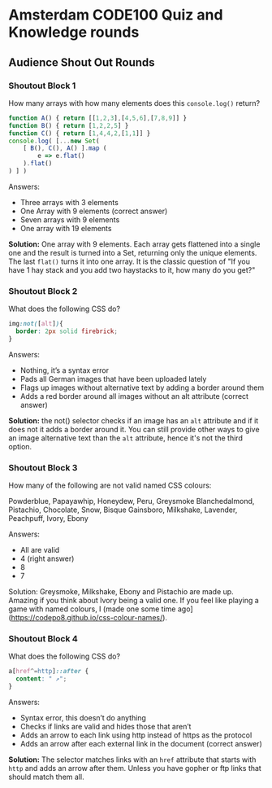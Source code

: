 
# Amsterdam CODE100 Quiz and Knowledge rounds

## Audience Shout Out Rounds

### Shoutout Block 1

How many arrays with how many elements does this `console.log()` return?

```javascript
function A() { return [[1,2,3],[4,5,6],[7,8,9]] }
function B() { return [1,2,2,5] }
function C() { return [1,4,4,2,[1,1]] }
console.log( [...new Set( 
    [ B(), C(), A() ].map (
        e => e.flat() 
    ).flat() 
) ] )
```

Answers: 

* Three arrays with 3 elements
* One Array with 9 elements (correct answer)
* Seven arrays with 9 elements
* One array with 19 elements

**Solution:** One array with 9 elements. Each array gets flattened into a single one and the result is turned into a Set, returning only the unique elements. The last `flat()` turns it into one array. It is the classic question of "If you have 1 hay stack and you add two haystacks to it, how many do you get?"

### Shoutout Block 2

What does the following CSS do?

```css
img:not([alt]){
  border: 2px solid firebrick;
}
```

Answers: 

* Nothing, it’s a syntax error
* Pads all German images that have been uploaded lately
* Flags up images without alternative text by adding a border around them
* Adds a red border around all images without an alt attribute (correct answer)

**Solution:** the not() selector checks if an image has an `alt` attribute and if it does not it adds a border around it. You can still provide other ways to give an image alternative text than the `alt` attribute, hence it's not the third option.

### Shoutout Block 3

How many of the following are not valid named CSS colours:

Powderblue, Papayawhip, Honeydew,  Peru, Greysmoke
Blanchedalmond, Pistachio, Chocolate, Snow, Bisque
Gainsboro, Milkshake, Lavender, Peachpuff, Ivory, Ebony

Answers: 

* All are valid
* 4 (right answer)
* 8
* 7

Solution: Greysmoke, Milkshake, Ebony and Pistachio are made up. Amazing if you think about Ivory being a valid one. If you feel like playing a game with named colours, I (made one some time ago](https://codepo8.github.io/css-colour-names/). 


### Shoutout Block 4

What does the following CSS do?

```css
a[href^=http]::after {
  content: " ↗";
}
```

Answers: 

* Syntax error, this doesn’t do anything
* Checks if links are valid and hides those that aren’t
* Adds an arrow to each link using http instead of https as the protocol
* Adds an arrow after each external link in the document (correct answer)

**Solution:** The selector matches links with an `href` attribute that starts with `http` and adds an arrow after them. Unless you have gopher or ftp links that should match them all. 